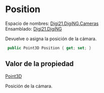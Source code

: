 # Position

Espacio de nombres: [Digi21.DigiNG.Cameras](../../)  
Ensamblado: [Digi21.DigiNG](../../../)

Devuelve o asigna la posición de la cámara.

```csharp
 public Point3D Position { get; set; }
```

## Valor de la propiedad

[Point3D](../../../digi21.math/point3d.md)

Posición de la cámara.



